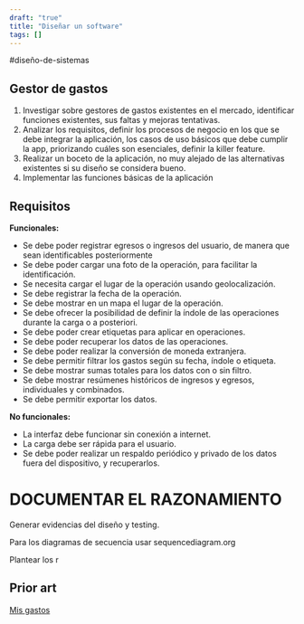 ```yaml
---
draft: "true"
title: "Diseñar un software"
tags: []
---
```

#diseño-de-sistemas 

## Gestor de gastos

1. Investigar sobre gestores de gastos existentes en el mercado, identificar funciones existentes, sus faltas y mejoras tentativas.
2. Analizar los requisitos, definir los procesos de negocio en los que se debe integrar la aplicación, los casos de uso básicos que debe cumplir la app, priorizando cuáles son esenciales, definir la killer feature.
3. Realizar un boceto de la aplicación, no muy alejado de las alternativas existentes si su diseño se considera bueno.
4. Implementar las funciones básicas de la aplicación

## Requisitos

**Funcionales:**
- Se debe poder registrar egresos o ingresos del usuario, de manera que sean identificables posteriormente
- Se debe poder cargar una foto de la operación, para facilitar la identificación.
- Se necesita cargar el lugar de la operación usando geolocalización.
- Se debe registrar la fecha de la operación.
- Se debe mostrar en un mapa el lugar de la operación.
- Se debe ofrecer la posibilidad de definir la índole de las operaciones durante la carga o a posteriori.
- Se debe poder crear etiquetas para aplicar en operaciones.
- Se debe poder recuperar los datos de las operaciones.
- Se debe poder realizar la conversión de moneda extranjera.
- Se debe permitir filtrar los gastos según su fecha, índole o etiqueta.
- Se debe mostrar sumas totales para los datos con o sin filtro.
- Se debe mostrar resúmenes históricos de ingresos y egresos, individuales y combinados.
- Se debe permitir exportar los datos.

**No funcionales:**
- La interfaz debe funcionar sin conexión a internet.
- La carga debe ser rápida para el usuario.
- Se debe poder realizar un respaldo periódico y privado de los datos fuera del dispositivo, y recuperarlos.
# DOCUMENTAR EL RAZONAMIENTO

Generar evidencias del diseño y testing.

Para los diagramas de secuencia usar sequencediagram.org

Plantear los r
## Prior art
[Mis gastos](https://f-droid.org/es/packages/org.totschnig.myexpenses/)